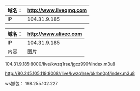 |域名：|http://www.liveqmq.com|
|-|-|
|IP|104.31.9.185|

|域名：|http://www.alivec.com|
|-|-|
|IP|104.31.9.185|
|内容|图片|


104.31.9.185:8000/live/kwzq1rse/jgcz990f/index.m3u8

http://80.245.105.119:8008//live/kwzq1rse/bkrbn0pf/index.m3u8

ws抓包： 198.255.102.227